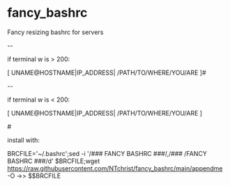 # fancy_bashrc
Fancy resizing bashrc for servers

--

if terminal w is > 200:

[ UNAME@HOSTNAME|IP_ADDRESS| /PATH/TO/WHERE/YOU/ARE ]#

--

if terminal w is < 200: 

[ UNAME@HOSTNAME|IP_ADDRESS| /PATH/TO/WHERE/YOU/ARE ]

\#

install with:

BRCFILE='~/.bashrc';sed -i '/###  FANCY BASHRC  ###/,/### \/FANCY BASHRC  ###/d' $BRCFILE;wget https://raw.githubusercontent.com/NTchrist/fancy_bashrc/main/appendme -O ->> $$BRCFILE
